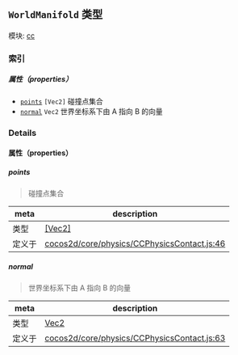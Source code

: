 ## `WorldManifold` 类型



模块: [cc](../modules/cc.md)






### 索引

##### 属性（properties）

  - [`points`](#points) `[Vec2]` 碰撞点集合
  - [`normal`](#normal) `Vec2` 世界坐标系下由 A 指向 B 的向量





### Details


#### 属性（properties）


##### points

> 碰撞点集合

| meta | description |
|------|-------------|
| 类型 | <a href="../classes/Vec2.html" class="crosslink">[Vec2]</a> |
| 定义于 | [cocos2d/core/physics/CCPhysicsContact.js:46](https://github.com/cocos-creator/engine/blob/9546fb0f9c421d190e0aba7645402156498449ea/cocos2d/core/physics/CCPhysicsContact.js#L46) |



##### normal

> 世界坐标系下由 A 指向 B 的向量

| meta | description |
|------|-------------|
| 类型 | <a href="../classes/Vec2.html" class="crosslink">Vec2</a> |
| 定义于 | [cocos2d/core/physics/CCPhysicsContact.js:63](https://github.com/cocos-creator/engine/blob/9546fb0f9c421d190e0aba7645402156498449ea/cocos2d/core/physics/CCPhysicsContact.js#L63) |






